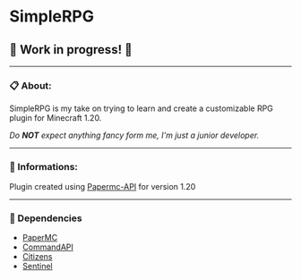 # SimpleRPG
## 👷 Work in progress! 👷

---

### 📋 About:

SimpleRPG is my take on trying to learn and create a customizable RPG plugin for Minecraft 1.20.

*Do **NOT** expect anything fancy form me, I'm just a junior developer.*

---

### 📜 Informations:
Plugin created using [Papermc-API](https://papermc.io) for version 1.20

---

### 🔗 Dependencies
- [PaperMC](https://papermc.io)<br>
- [CommandAPI](https://commandapi.jorel.dev)<br>
- [Citizens](https://www.spigotmc.org/resources/citizens.13811/)<br>
- [Sentinel](https://www.spigotmc.org/resources/sentinel.22017/)